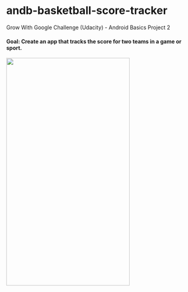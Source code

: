 # andb-basketball-score-tracker
Grow With Google Challenge (Udacity) - Android Basics Project 2

#### Goal: Create an app that tracks the score for two teams in a game or sport.

<img src="https://user-images.githubusercontent.com/33797772/35108365-fb27cf44-fc38-11e7-80b8-115c3a5483c3.png" height="600" width="325">

